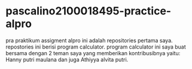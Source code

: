 # pascalino2100018495-practice-alpro
pra praktikum assigment alpro
ini adalah repositories pertama saya.
repostories ini berisi program calculator. 
program calculator ini saya buat bersama dengan 2 teman saya yang memberikan kontribusibnya yaitu: Hanny putri maulana dan juga Athiyya alvita putri.
